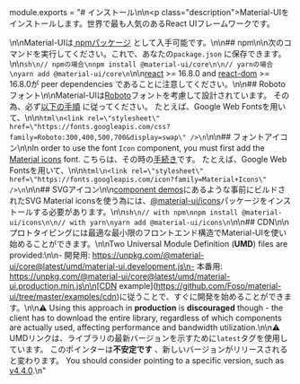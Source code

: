 module.exports = "# インストール\n\n<p class=\"description\">Material-UIをインストールします。世界で最も人気のあるReact UIフレームワークです。</p>\n\nMaterial-UIは[ npmパッケージ](https://www.npmjs.com/package/@material-ui/core) として入手可能です。\n\n## npm\n\n次のコマンドを実行してください。これで、あなたの`package.json` に保存できます。\n\n```sh\n// npmの場合\nnpm install @material-ui/core\n\n// yarnの場合\nyarn add @material-ui/core\n```\n\n[react](https://www.npmjs.com/package/react) >= 16.8.0 and [react-dom](https://www.npmjs.com/package/react-dom) >= 16.8.0が peer dependencies であることに注意してください。\n\n## Robotoフォント\n\nMaterial-UIは[Roboto](https://fonts.google.com/specimen/Roboto)フォントを考慮して設計されています。 その為、必ず[以下の手順](/components/typography/#general) に従ってください。 たとえば、Google Web Fontsを用いて、\n\n```html\n<link rel=\"stylesheet\" href=\"https://fonts.googleapis.com/css?family=Roboto:300,400,500,700&display=swap\" />\n```\n\n## フォントアイコン\n\nIn order to use the font `Icon` component, you must first add the [Material icons](https://material.io/tools/icons/) font. こちらは、その時の[手続き](/components/icons/#font-icons)です。 たとえば、Google Web Fontsを用いて、\n\n```html\n<link rel=\"stylesheet\" href=\"https://fonts.googleapis.com/icon?family=Material+Icons\" />\n```\n\n## SVGアイコン\n\n[component demos](/components/icons/)にあるような事前にビルドされたSVG Material iconsを使う為には、[@material-ui/icons](https://www.npmjs.com/package/@material-ui/icons)パッケージをインストールする必要があります。\n\n```sh\n// with npm\nnpm install @material-ui/icons\n\n// with yarn\nyarn add @material-ui/icons\n```\n\n## CDN\n\nプロトタイピングには最適な最小限のフロントエンド構造でMaterial-UIを使い始めることができます。\n\nTwo Universal Module Definition (**UMD**) files are provided:\n\n- 開発用: https://unpkg.com/@material-ui/core@latest/umd/material-ui.development.js\n- 本番用: https://unpkg.com/@material-ui/core@latest/umd/material-ui.production.min.js\n\n[CDN example](https://github.com/Foso/material-ui/tree/master/examples/cdn)に従うことで、すぐに開発を始めることができます。\n\n⚠️ Using this approach in **production** is **discouraged** though - the client has to download the entire library, regardless of which components are actually used, affecting performance and bandwidth utilization.\n\n⚠️ UMDリンクは、ライブラリの最新バージョンを示すために`latest`タグを使用しています。 このポインターは**不安定です** 、新しいバージョンがリリースされると変わります。 You should consider pointing to a specific version, such as [v4.4.0](https://unpkg.com/@material-ui/core@4.4.0/umd/material-ui.development.js).\n"